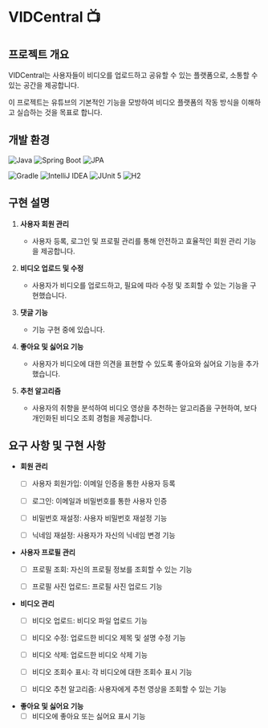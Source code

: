 # VIDCentral 📺

## 프로젝트 개요

VIDCentral는 사용자들이 비디오를 업로드하고 공유할 수 있는 플랫폼으로, 소통할 수 있는 공간을 제공합니다. 

이 프로젝트는 유튜브의 기본적인 기능을 모방하여 비디오 플랫폼의 작동 방식을 이해하고 실습하는 것을 목표로 합니다.

## 개발 환경

<img src="https://img.shields.io/badge/java-007396?style=for-the-badge&logo=java&logoColor=white" alt="Java"> <img src="https://img.shields.io/badge/spring-6DB33F?style=for-the-badge&logo=spring&logoColor=white" alt="Spring Boot"> <img src="https://img.shields.io/badge/JPA-007396?style=for-the-badge&logo=java&logoColor=white" alt="JPA">
<br>

<img src="https://img.shields.io/badge/gradle-02303A?style=for-the-badge&logo=gradle&logoColor=white" alt="Gradle"> <img src="https://img.shields.io/badge/intellij-000000?style=for-the-badge&logo=intellij-idea&logoColor=white" alt="IntelliJ IDEA"> <img src="https://img.shields.io/badge/junit5-25A162?style=for-the-badge&logo=junit5&logoColor=white" alt="JUnit 5"> <img src="https://img.shields.io/badge/h2-4CAF50?style=for-the-badge&logo=h2&logoColor=white" alt="H2">

## 구현 설명

1. **사용자 회원 관리**
    - 사용자 등록, 로그인 및 프로필 관리를 통해 안전하고 효율적인 회원 관리 기능을 제공합니다.

2. **비디오 업로드 및 수정**
    - 사용자가 비디오를 업로드하고, 필요에 따라 수정 및 조회할 수 있는 기능을 구현했습니다.

3. **댓글 기능**
    - 기능 구현 중에 있습니다.

4. **좋아요 및 싫어요 기능**
    - 사용자가 비디오에 대한 의견을 표현할 수 있도록 좋아요와 싫어요 기능을 추가했습니다.

5. **추천 알고리즘**
    - 사용자의 취향을 분석하여 비디오 영상을 추천하는 알고리즘을 구현하여, 보다 개인화된 비디오 조회 경험을 제공합니다.

## 요구 사항 및 구현 사항

- **회원 관리**
    - [ ] 사용자 회원가입: 이메일 인증을 통한 사용자 등록
    - [ ] 로그인: 이메일과 비밀번호를 통한 사용자 인증
    - [ ] 비밀번호 재설정: 사용자 비밀번호 재설정 기능
    - [ ] 닉네임 재설정: 사용자가 자신의 닉네임 변경 기능


- **사용자 프로필 관리**
    - [ ] 프로필 조회: 자신의 프로필 정보를 조회할 수 있는 기능
    - [ ] 프로필 사진 업로드: 프로필 사진 업로드 기능


- **비디오 관리**
    - [ ] 비디오 업로드: 비디오 파일 업로드 기능
    - [ ] 비디오 수정: 업로드한 비디오 제목 및 설명 수정 기능
    - [ ] 비디오 삭제: 업로드한 비디오 삭제 기능
    - [ ] 비디오 조회수 표시: 각 비디오에 대한 조회수 표시 기능
    - [ ] 비디오 추천 알고리즘: 사용자에게 추천 영상을 조회할 수 있는 기능


- **좋아요 및 싫어요 기능**
    - [ ] 비디오에 좋아요 또는 싫어요 표시 기능
